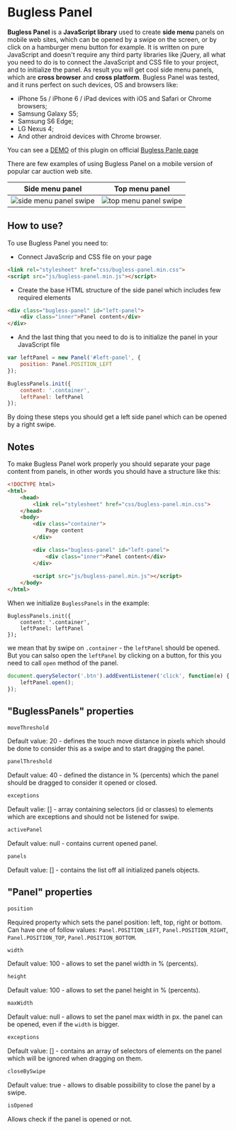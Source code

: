 Bugless Panel
==================

**Bugless Panel** is a **JavaScript library** used to create **side menu** panels on mobile web sites, 
which can be opened by a swipe on the screen, or by click on a hamburger menu button for example.
It is written on pure JavaScript and doesn't require any third party libraries like jQuery, 
all what you need to do is to connect the JavaScript and CSS file to your project, and to initialize the panel.
As result you will get cool side menu panels, which are **cross browser** and **cross platform**.
Bugless Panel was tested, and it runs perfect on such devices, OS and browsers like:

* iPhone 5s / iPhone 6 / iPad devices with iOS and Safari or Chrome browsers;
* Samsung Galaxy S5;
* Samsung S6 Edge;
* LG Nexus 4;
* And other android devices with Chrome browser.

You can see a [DEMO](http://phoenix3008.github.io/buglessPanel) of this plugin on official [Bugless Panle page](http://phoenix3008.github.io/buglessPanel)


There are few examples of using Bugless Panel on a mobile version of popular car auction web site.

[side]: http://phoenix3008.github.io/buglessPanel/img/side-panel-swipe.gif "Side menu panel"
[top]: http://phoenix3008.github.io/buglessPanel/img/top-panel-swipe.gif "Top menu panel"


| Side menu panel | Top menu panel |
|---|---|
| ![side menu panel swipe][side] | ![top menu panel swipe][top] |




## How to use?

To use Bugless Panel you need to:

* Connect JavaScrip and CSS file on your page

```html
<link rel="stylesheet" href="css/bugless-panel.min.css">
<script src="js/bugless-panel.min.js"></script>
```


* Create the base HTML structure of the side panel which includes few required elements

```html
<div class="bugless-panel" id="left-panel">
    <div class="inner">Panel content</div>
</div>
```

* And the last thing that you need to do is to initialize the panel in your JavaScript file

```javascript
var leftPanel = new Panel('#left-panel', {
    position: Panel.POSITION_LEFT
});

BuglessPanels.init({
    content: '.container',
    leftPanel: leftPanel
});
```

By doing these steps you should get a left side panel which can be opened by a right swipe.

## Notes
To make Bugless Panel work properly you should separate your page content from panels,
in other words you should have a structure like this:
```html
<!DOCTYPE html>
<html>
	<head>
		<link rel="stylesheet" href="css/bugless-panel.min.css">
	</head>
	<body>
		<div class="container">
			Page content
		</div>

		<div class="bugless-panel" id="left-panel">
			<div class="inner">Panel content</div>
		</div>
		
		<script src="js/bugless-panel.min.js"></script>
	</body>
</html>

```

When we initialize `BuglessPanels` in the example:
```javascrip
BuglessPanels.init({
    content: '.container',
    leftPanel: leftPanel
});
```
we mean that by swipe on `.container` - the `leftPanel` should be opened.  
But you can salso open the `leftPanel` by clicking on a button, for this you need to call `open` method of the panel.
```javascript
document.querySelector('.btn').addEventListener('click', function(e) {
    leftPanel.open();
});
```

## "BuglessPanels" properties

```javascript
moveThreshold
```
Default value: 20 - defines the touch move distance in pixels which should be done to consider this as a swipe and to start dragging the panel.

```javascript
panelThreshold
```
Default value: 40 - defined the distance in % (percents) which the panel should be dragged to consider it opened or closed.

```javascript
exceptions
```
Default valie: [] - array containing selectors (id or classes) to elements which are exceptions and should not be listened for swipe.

```javascript
activePanel
```
Default value: null - contains current opened panel.

```javascript
panels
```
Default value: [] - contains the list off all initialized panels objects.


## "Panel" properties

```javascript
position
```
Required property which sets the panel position: left, top, right or bottom. Can have one of follow values:
`Panel.POSITION_LEFT`, `Panel.POSITION_RIGHT`, `Panel.POSITION_TOP`, `Panel.POSITION_BOTTOM`.

```javascript
width
```
Default value: 100 - allows to set the panel width in % (percents).

```javascript
height
```
Default value: 100 - allows to set the panel height in % (percents).

```javascript
maxWidth
```
Default value: null - allows to set the panel max width in px. the panel can be opened, even if the `width` is bigger.

```javascript
exceptions
```
Default value: [] - contains an array of selectors of elements on the panel which will be ignored when dragging on them.

```javascript
closeBySwipe
```
Default value: true - allows to disable possibility to close the panel by a swipe.

```javascript
isOpened
```
Allows check if the panel is opened or not.